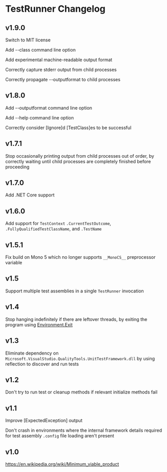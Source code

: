 TestRunner Changelog
====================


v1.9.0
------

Switch to MIT license

Add --class command line option

Add experimental machine-readable output format

Correctly capture stderr output from child processes

Correctly propagate --outputformat to child processes


v1.8.0
------

Add --outputformat command line option

Add --help command line option

Correctly consider \[Ignore\]d \[TestClass\]es to be successful


v1.7.1
------

Stop occasionally printing output from child processes out of order, by
correctly waiting until child processes are completely finished before
proceeding


v1.7.0
------

Add .NET Core support


v1.6.0
------

Add support for `TestContext` `.CurrentTestOutcome`,
`.FullyQualifiedTestClassName`, and `.TestName`


v1.5.1
------

Fix build on Mono 5 which no longer supports `__MonoCS__` preprocessor
variable


v1.5
----

Support multiple test assemblies in a single `TestRunner` invocation


v1.4
----

Stop hanging indefinitely if there are leftover threads, by exiting the
program using
[Environment.Exit](https://msdn.microsoft.com/en-us/library/system.environment.exit.aspx)


v1.3
----

Eliminate dependency on
`Microsoft.VisualStudio.QualityTools.UnitTestFramework.dll` by using
reflection to discover and run tests


v1.2
----

Don't try to run test or cleanup methods if relevant initialize methods fail


v1.1
----

Improve \[ExpectedException\] output

Don't crash in environments where the internal framework details required for
test assembly `.config` file loading aren't present


v1.0
----

<https://en.wikipedia.org/wiki/Minimum_viable_product>

